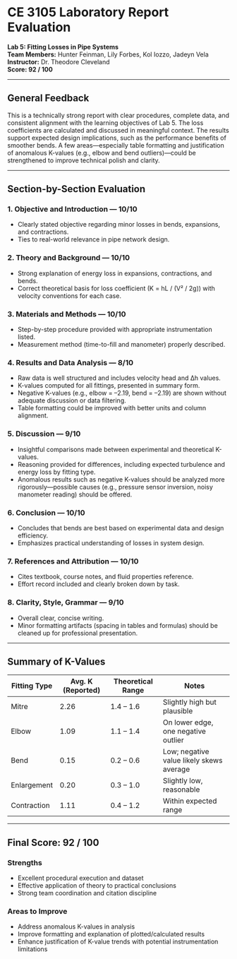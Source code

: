 
#  CE 3105 Laboratory Report Evaluation  
**Lab 5: Fitting Losses in Pipe Systems**  
**Team Members:** Hunter Feinman, Lily Forbes, Kol Iozzo, Jadeyn Vela  
**Instructor:** Dr. Theodore Cleveland  
**Score: 92 / 100**

---

## General Feedback

This is a technically strong report with clear procedures, complete data, and consistent alignment with the learning objectives of Lab 5. The loss coefficients are calculated and discussed in meaningful context. The results support expected design implications, such as the performance benefits of smoother bends. A few areas—especially table formatting and justification of anomalous K-values (e.g., elbow and bend outliers)—could be strengthened to improve technical polish and clarity.

---

##  Section-by-Section Evaluation

### 1. **Objective and Introduction** — **10/10**
-  Clearly stated objective regarding minor losses in bends, expansions, and contractions.
-  Ties to real-world relevance in pipe network design.

### 2. **Theory and Background** — **10/10**
-  Strong explanation of energy loss in expansions, contractions, and bends.
-  Correct theoretical basis for loss coefficient (K = hL / (V² / 2g)) with velocity conventions for each case.

### 3. **Materials and Methods** — **10/10**
-  Step-by-step procedure provided with appropriate instrumentation listed.
-  Measurement method (time-to-fill and manometer) properly described.

### 4. **Results and Data Analysis** — **8/10**
-  Raw data is well structured and includes velocity head and Δh values.
-  K-values computed for all fittings, presented in summary form.
- Negative K-values (e.g., elbow = –2.19, bend = –2.19) are shown without adequate discussion or data filtering.
- Table formatting could be improved with better units and column alignment.

### 5. **Discussion** — **9/10**
-  Insightful comparisons made between experimental and theoretical K-values.
-  Reasoning provided for differences, including expected turbulence and energy loss by fitting type.
- Anomalous results such as negative K-values should be analyzed more rigorously—possible causes (e.g., pressure sensor inversion, noisy manometer reading) should be offered.

### 6. **Conclusion** — **10/10**
-  Concludes that bends are best based on experimental data and design efficiency.
-  Emphasizes practical understanding of losses in system design.

### 7. **References and Attribution** — **10/10**
-  Cites textbook, course notes, and fluid properties reference.
-  Effort record included and clearly broken down by task.

### 8. **Clarity, Style, Grammar** — **9/10**
-  Overall clear, concise writing.
- Minor formatting artifacts (spacing in tables and formulas) should be cleaned up for professional presentation.

---

## Summary of K-Values

| Fitting Type         | Avg. K (Reported) | Theoretical Range | Notes                            |
|----------------------|-------------------|-------------------|----------------------------------|
| Mitre                | 2.26              | 1.4 – 1.6         | Slightly high but plausible      |
| Elbow                | 1.09              | 1.1 – 1.4         | On lower edge, one negative outlier |
| Bend                 | 0.15              | 0.2 – 0.6         | Low; negative value likely skews average |
| Enlargement          | 0.20              | 0.3 – 1.0         | Slightly low, reasonable         |
| Contraction          | 1.11              | 0.4 – 1.2         | Within expected range            |

---

##  Final Score: **92 / 100**

###  **Strengths**
- Excellent procedural execution and dataset
- Effective application of theory to practical conclusions
- Strong team coordination and citation discipline

###  **Areas to Improve**
- Address anomalous K-values in analysis
- Improve formatting and explanation of plotted/calculated results
- Enhance justification of K-value trends with potential instrumentation limitations


